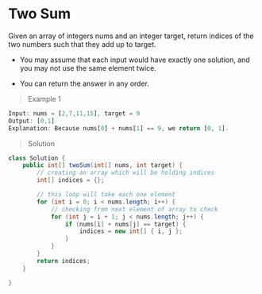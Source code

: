 # Two Sum

Given an array of integers nums and an integer target, return indices of the two numbers such that they add up to target.

- You may assume that each input would have exactly one solution, and you may not use the same element twice.

- You can return the answer in any order.

>Example 1
```dart
Input: nums = [2,7,11,15], target = 9
Output: [0,1]
Explanation: Because nums[0] + nums[1] == 9, we return [0, 1].
```
>Solution
```java
class Solution {
    public int[] twoSum(int[] nums, int target) {
        // creating an array which will be holding indices
        int[] indices = {};

        // this loop will take each one element
        for (int i = 0; i < nums.length; i++) {
            // checking from next element of array to check
            for (int j = i + 1; j < nums.length; j++) {
                if (nums[i] + nums[j] == target) {
                    indices = new int[] { i, j };
                }
            }
        }
        return indices;
    }

}
```
